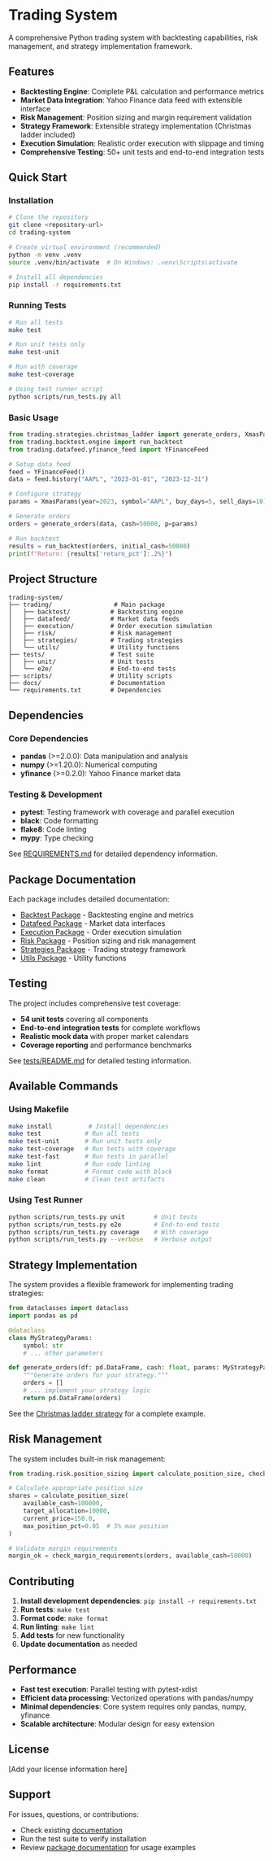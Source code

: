 # Trading System

A comprehensive Python trading system with backtesting capabilities, risk management, and strategy implementation framework.

## Features

- **Backtesting Engine**: Complete P&L calculation and performance metrics
- **Market Data Integration**: Yahoo Finance data feed with extensible interface
- **Risk Management**: Position sizing and margin requirement validation
- **Strategy Framework**: Extensible strategy implementation (Christmas ladder included)
- **Execution Simulation**: Realistic order execution with slippage and timing
- **Comprehensive Testing**: 50+ unit tests and end-to-end integration tests

## Quick Start

### Installation

```bash
# Clone the repository
git clone <repository-url>
cd trading-system

# Create virtual environment (recommended)
python -m venv .venv
source .venv/bin/activate  # On Windows: .venv\Scripts\activate

# Install all dependencies
pip install -r requirements.txt
```

### Running Tests

```bash
# Run all tests
make test

# Run unit tests only
make test-unit

# Run with coverage
make test-coverage

# Using test runner script
python scripts/run_tests.py all
```

### Basic Usage

```python
from trading.strategies.christmas_ladder import generate_orders, XmasParams
from trading.backtest.engine import run_backtest
from trading.datafeed.yfinance_feed import YFinanceFeed

# Setup data feed
feed = YFinanceFeed()
data = feed.history("AAPL", "2023-01-01", "2023-12-31")

# Configure strategy
params = XmasParams(year=2023, symbol="AAPL", buy_days=5, sell_days=10)

# Generate orders
orders = generate_orders(data, cash=50000, p=params)

# Run backtest
results = run_backtest(orders, initial_cash=50000)
print(f"Return: {results['return_pct']:.2%}")
```

## Project Structure

```
trading-system/
├── trading/                 # Main package
│   ├── backtest/           # Backtesting engine
│   ├── datafeed/           # Market data feeds
│   ├── execution/          # Order execution simulation
│   ├── risk/               # Risk management
│   ├── strategies/         # Trading strategies
│   └── utils/              # Utility functions
├── tests/                  # Test suite
│   ├── unit/               # Unit tests
│   └── e2e/                # End-to-end tests
├── scripts/                # Utility scripts
├── docs/                   # Documentation
└── requirements.txt        # Dependencies
```

## Dependencies

### Core Dependencies
- **pandas** (>=2.0.0): Data manipulation and analysis
- **numpy** (>=1.20.0): Numerical computing  
- **yfinance** (>=0.2.0): Yahoo Finance market data

### Testing & Development
- **pytest**: Testing framework with coverage and parallel execution
- **black**: Code formatting
- **flake8**: Code linting
- **mypy**: Type checking

See [REQUIREMENTS.md](REQUIREMENTS.md) for detailed dependency information.

## Package Documentation

Each package includes detailed documentation:

- [Backtest Package](trading/backtest/README.md) - Backtesting engine and metrics
- [Datafeed Package](trading/datafeed/README.md) - Market data interfaces
- [Execution Package](trading/execution/README.md) - Order execution simulation  
- [Risk Package](trading/risk/README.md) - Position sizing and risk management
- [Strategies Package](trading/strategies/README.md) - Trading strategy framework
- [Utils Package](trading/utils/README.md) - Utility functions

## Testing

The project includes comprehensive test coverage:

- **54 unit tests** covering all components
- **End-to-end integration tests** for complete workflows
- **Realistic mock data** with proper market calendars
- **Coverage reporting** and performance benchmarks

See [tests/README.md](tests/README.md) for detailed testing information.

## Available Commands

### Using Makefile
```bash
make install          # Install dependencies
make test            # Run all tests  
make test-unit       # Run unit tests only
make test-coverage   # Run tests with coverage
make test-fast       # Run tests in parallel
make lint            # Run code linting
make format          # Format code with black
make clean           # Clean test artifacts
```

### Using Test Runner
```bash
python scripts/run_tests.py unit        # Unit tests
python scripts/run_tests.py e2e         # End-to-end tests
python scripts/run_tests.py coverage    # With coverage
python scripts/run_tests.py --verbose   # Verbose output
```

## Strategy Implementation

The system provides a flexible framework for implementing trading strategies:

```python
from dataclasses import dataclass
import pandas as pd

@dataclass
class MyStrategyParams:
    symbol: str
    # ... other parameters

def generate_orders(df: pd.DataFrame, cash: float, params: MyStrategyParams) -> pd.DataFrame:
    """Generate orders for your strategy."""
    orders = []
    # ... implement your strategy logic
    return pd.DataFrame(orders)
```

See the [Christmas ladder strategy](trading/strategies/christmas_ladder.py) for a complete example.

## Risk Management

The system includes built-in risk management:

```python
from trading.risk.position_sizing import calculate_position_size, check_margin_requirements

# Calculate appropriate position size
shares = calculate_position_size(
    available_cash=100000,
    target_allocation=10000,
    current_price=150.0,
    max_position_pct=0.05  # 5% max position
)

# Validate margin requirements
margin_ok = check_margin_requirements(orders, available_cash=50000)
```

## Contributing

1. **Install development dependencies**: `pip install -r requirements.txt`
2. **Run tests**: `make test` 
3. **Format code**: `make format`
4. **Run linting**: `make lint`
5. **Add tests** for new functionality
6. **Update documentation** as needed

## Performance

- **Fast test execution**: Parallel testing with pytest-xdist
- **Efficient data processing**: Vectorized operations with pandas/numpy
- **Minimal dependencies**: Core system requires only pandas, numpy, yfinance
- **Scalable architecture**: Modular design for easy extension

## License

[Add your license information here]

## Support

For issues, questions, or contributions:
- Check existing [documentation](docs/)
- Run the test suite to verify installation
- Review [package documentation](trading/) for usage examples